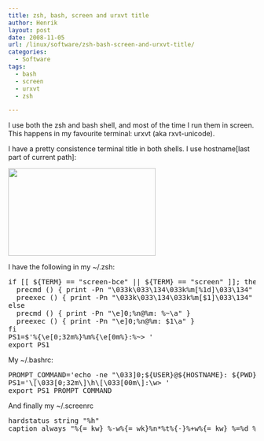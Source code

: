 ```yaml
---
title: zsh, bash, screen and urxvt title
author: Henrik
layout: post
date: 2008-11-05
url: /linux/software/zsh-bash-screen-and-urxvt-title/
categories:
  - Software
tags:
  - bash
  - screen
  - urxvt
  - zsh

---
```

I use both the zsh and bash shell, and most of the time I run them in screen. This happens in my favourite terminal: urxvt (aka rxvt-unicode). 

I have a pretty consistence terminal title in both shells. I use hostname[last part of current path]:

[<img src="https://rockhopper.dk/wp-content/uploads/2008/11/zsh_screen_urxvt-300x178.jpg" alt="" title="Zsh in screen in urxvt" width="300" height="178" class="alignnone size-medium wp-image-100" srcset="http://rockhopper.hf/wp-content/uploads/2008/11/zsh_screen_urxvt-300x178.jpg 300w, http://rockhopper.hf/wp-content/uploads/2008/11/zsh_screen_urxvt.jpg 654w" sizes="(max-width: 300px) 100vw, 300px" />][1] 

I have the following in my ~/.zsh:

<pre class="bash codesnip" style="font-family:monospace;"><span class="kw1">if</span> <span class="br0">&#91;</span><span class="br0">&#91;</span> <span class="co1">${TERM}</span> == <span class="st0">"screen-bce"</span> <span class="sy0">||</span> <span class="co1">${TERM}</span> == <span class="st0">"screen"</span> <span class="br0">&#93;</span><span class="br0">&#93;</span>; <span class="kw1">then</span>
  precmd <span class="br0">&#40;</span><span class="br0">&#41;</span> <span class="br0">&#123;</span> print <span class="re5">-Pn</span> <span class="st0">"\033k\033\134\033k%m[%1d]\033\134"</span> <span class="br0">&#125;</span>
  preexec <span class="br0">&#40;</span><span class="br0">&#41;</span> <span class="br0">&#123;</span> print <span class="re5">-Pn</span> <span class="st0">"\033k\033\134\033k%m[$1]\033\134"</span> <span class="br0">&#125;</span>
<span class="kw1">else</span>
  precmd <span class="br0">&#40;</span><span class="br0">&#41;</span> <span class="br0">&#123;</span> print <span class="re5">-Pn</span> <span class="st0">"\e]0;%n@%m: %~\a"</span> <span class="br0">&#125;</span>
  preexec <span class="br0">&#40;</span><span class="br0">&#41;</span> <span class="br0">&#123;</span> print <span class="re5">-Pn</span> <span class="st0">"\e]0;%n@%m: $1\a"</span> <span class="br0">&#125;</span>
<span class="kw1">fi</span>
<span class="re2">PS1</span>=$<span class="st_h">'%{\e[0;32m%}%m%{\e[0m%}:%~&gt; '</span>
<span class="kw3">export</span> PS1</pre>

My ~/.bashrc:

<pre class="bash codesnip" style="font-family:monospace;"><span class="re2">PROMPT_COMMAND</span>=<span class="st_h">'echo -ne "\033]0;${USER}@${HOSTNAME}: ${PWD}\007"'</span>
<span class="re2">PS1</span>=<span class="st_h">'\[\033[0;32m\]\h\[\033[00m\]:\w&gt; '</span>
<span class="kw3">export</span> PS1 PROMPT_COMMAND</pre>

And finally my ~/.screenrc

<pre class="bash codesnip" style="font-family:monospace;">hardstatus string <span class="st0">"%h"</span>
caption always <span class="st0">"%{= kw} %-w%{= wk}%n*%t%{-}%+w%{= kw} %=%d %M %0c %{g}%H%{-}"</span></pre>

 [1]: https://rockhopper.dk/wp-content/uploads/2008/11/zsh_screen_urxvt.jpg